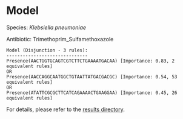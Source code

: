 
# Model

Species: *Klebsiella pneumoniae*

Antibiotic: Trimethoprim_Sulfamethoxazole

```
Model (Disjunction - 3 rules):
------------------------------
Presence(AACTGGTGCAGTCGTCTTCTGAAAATGACAA) [Importance: 0.83, 2 equivalent rules]
OR
Presence(AACCAGGCAATGGCTGTAATTATGACGACGC) [Importance: 0.54, 53 equivalent rules]
OR
Presence(ATATTCGCGCTTCATCAGAAAACTGAAGGAA) [Importance: 0.45, 26 equivalent rules]

```

For details, please refer to the [results directory](../../../../../results/scm_b/klebsiella%20pneumoniae/trimethoprim_sulfamethoxazole/repeat_6/).

